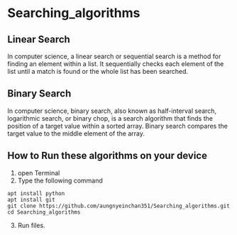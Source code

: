 # Searching_algorithms
## Linear Search
In computer science, a linear search or sequential search is a method for finding an element within a list. It sequentially checks each element of the list until a match is found or the whole list has been searched.

## Binary Search
In computer science, binary search, also known as half-interval search, logarithmic search, or binary chop, is a search algorithm that finds the position of a target value within a sorted array. Binary search compares the target value to the middle element of the array.

## How to Run these algorithms on your device
1. open Terminal
2. Type the following command
```
apt install python
apt install git
git clone https://github.com/aungnyeinchan351/Searching_algorithms.git
cd Searching_algorithms
```
3. Run files.
